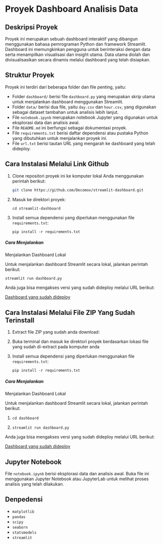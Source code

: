 # Proyek Dashboard Analisis Data

## Deskripsi Proyek

Proyek ini merupakan sebuah dashboard interaktif yang dibangun menggunakan bahasa pemrograman Python dan framework Streamlit. Dashboard ini memungkinkan pengguna untuk berinteraksi dengan data serta menampilkan visualisasi dan insight utama. Data utama diolah dan divisualisasikan secara dinamis melalui dashboard yang telah disiapkan.

## Struktur Proyek

Proyek ini terdiri dari beberapa folder dan file penting, yaitu:

- Folder `dashboard/` berisi file `dashboard.py` yang merupakan skrip utama untuk menjalankan dashboard menggunakan Streamlit.
- Folder `data/` berisi dua file, yaitu `day.csv` dan `hour.csv`, yang digunakan sebagai dataset tambahan untuk analisis lebih lanjut.
- File `notebook.ipynb` merupakan notebook Jupyter yang digunakan untuk eksplorasi data dan analisis awal.
- File `README.md` ini berfungsi sebagai dokumentasi proyek.
- File `requirements.txt` berisi daftar dependensi atau pustaka Python yang dibutuhkan untuk menjalankan proyek ini.
- File `url.txt` berisi tautan URL yang mengarah ke dashboard yang telah dideploy.

## Cara Instalasi Melalui Link Github

1. Clone repositori proyek ini ke komputer lokal Anda menggunakan perintah berikut:

   ```bash
   git clone https://github.com/Decomox/streamlit-dashboard.git
   ```
2. Masuk ke direktori proyek:

   ```
   cd streamlit-dashboard
   ```
3. Install semua dependensi yang diperlukan menggunakan file `requirements.txt`:

   ```
   pip install -r requirements.txt
   ```

##### Cara Menjalankan

Menjalankan Dashboard Lokal

Untuk menjalankan dashboard Streamlit secara lokal, jalankan perintah berikut:

```
streamlit run dashboard.py
```

Anda juga bisa mengakses versi yang sudah dideploy melalui URL berikut:

[Dashboard yang sudah dideploy](https://app-dashboard-mtuc8jpwft8exmrrvvdhz8.streamlit.app/)

## Cara Instalasi Melalui File ZIP Yang Sudah Terinstall

1. Extract file ZIP yang sudah anda download:
2. Buka terminal dan masuk ke direktori proyek berdasarkan lokasi file yang sudah di-extract pada komputer anda
3. Install semua dependensi yang diperlukan menggunakan file `requirements.txt`:

   ```
   pip install -r requirements.txt
   ```

##### Cara Menjalankan

Menjalankan Dashboard Lokal

Untuk menjalankan dashboard Streamlit secara lokal, jalankan perintah berikut:

1. ```
   cd dashboard
   ```
2. ```
   streamlit run dashboard.py
   ```

Anda juga bisa mengakses versi yang sudah dideploy melalui URL berikut:

[Dashboard yang sudah dideploy](https://app-dashboard-mtuc8jpwft8exmrrvvdhz8.streamlit.app/)

## Jupyter Notebook

File `notebook.ipynb` berisi eksplorasi data dan analisis awal. Buka file ini menggunakan Jupyter Notebook atau JupyterLab untuk melihat proses analisis yang telah dilakukan.

## Denpedensi

- `matplotlib`
- `pandas`
- `scipy`
- `seaborn`
- `statsmodels`
- `streamlit`
